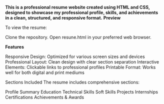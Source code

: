 **This is a professional resume website created using HTML and CSS, designed to showcase my professional profile, skills, and achievements in a clean, structured, and responsive format.**
**Preview**

To view the resume:

Clone the repository.
Open resune.html in your preferred web browser.

**Features**

Responsive Design: Optimized for various screen sizes and devices
Professional Layout: Clean design with clear section separation
Interactive Elements: Clickable links to professional profiles
Printable Format: Works well for both digital and print mediums

Sections Included
The resume includes comprehensive sections:

Profile Summary
Education
Technical Skills
Soft Skills
Projects
Internships
Certifications
Achievements & Awards

